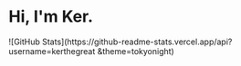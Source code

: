 <h1>Hi, I'm Ker.</h1>
![GitHub Stats](https://github-readme-stats.vercel.app/api?username=kerthegreat &theme=tokyonight)
